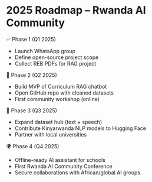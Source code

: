 # 2025 Roadmap – Rwanda AI Community

✅ Phase 1 (Q1 2025)
- Launch WhatsApp group
- Define open-source project scope
- Collect REB PDFs for RAG project

🚧 Phase 2 (Q2 2025)
- Build MVP of Curriculum RAG chatbot
- Open GitHub repo with cleaned datasets
- First community workshop (online)

🚀 Phase 3 (Q3 2025)
- Expand dataset hub (text + speech)
- Contribute Kinyarwanda NLP models to Hugging Face
- Partner with local universities

🌍 Phase 4 (Q4 2025)
- Offline-ready AI assistant for schools
- First Rwanda AI Community Conference
- Secure collaborations with African/global AI groups
